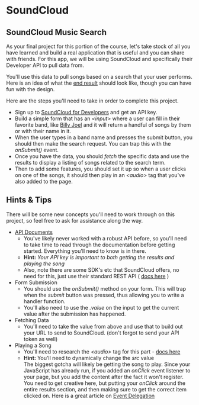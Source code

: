 # SoundCloud
## SoundCloud Music Search
As your final project for this portion of the course, let's take stock of all you have learned 
and build a real application that is useful and you can share with friends. For this app, we 
will be using SoundCloud and specifically their Developer API to pull data from.   

You'll use this data to pull songs based on a search that your user performs. Here is an idea of 
what the [end result](https://tiy-learn-content.s3.amazonaws.com/c888498b-musicapp.jpg) should 
look like, though you can have fun with the design.   

Here are the steps you'll need to take in order to complete this project.   
  * Sign up to [SoundCloud for Developers](https://developers.soundcloud.com/) and get an API key.
  * Build a simple form that has an _\<input\>_ where a user can fill in their favorite band, like 
[Billy Joel](https://soundcloud.com/billyjoel) and it will return a handful of songs by them or with
their name in it.
  * When the user types in a band name and presses the submit button, you should then make the search 
request. You can trap this with the _onSubmit()_ event.
  * Once you have the data, you should _fetch_ the specific data and use the results to display a listing
of songs related to the search term.
  * Then to add some features, you should set it up so when a user clicks on one of the songs, it should
then play in an _\<audio\>_ tag that you've also added to the page.

## Hints & Tips

There will be some new concepts you'll need to work through on this project, so feel free to ask 
for assistance along the way.

* [API Documents](https://developers.soundcloud.com/docs/api/reference)
  * You've likely never worked with a robust API before, so you'll need to take time to read through the
documentation before getting started. Everything you'll need to know is in there.
  * **Hint:** _Your API key is important to both getting the results and playing the song_
  * Also, note there are some SDK's etc that SoundCloud offers, no need for this, just use their standard 
REST API ( [docs here](https://developers.soundcloud.com/docs/api/reference) )
* Form Submission
  * You should use the _onSubmit()_ method on your form. This will trap when the _submit_ button was pressed, 
thus allowing you to write a handler function.
  * You'll also need to use the _.value_ on the input to get the current value after the submission has happened.
* Fetching Data
  * You'll need to take the value from above and use that to build out your URL to send to SoundCloud. 
(don't forgot to send your API token as well)
* Playing a Song
  * You'll need to research the _\<audio\>_ tag for this part - 
  [docs here](https://developer.mozilla.org/en-US/docs/Web/HTML/Element/audio)
  * **Hint:** You'll need to dynamically change the _src_ value   
The biggest gotcha will likely be getting the song to play. Since your JavaScript has already run, 
if you added an _onClick_ event listener to your page, but you add the content after the fact it won't 
register. You need to get creative here, but putting your _onClick_ around the entire results section, 
and then making sure to get the correct item clicked on. Here is a great article on 
[Event Delegation](https://davidwalsh.name/event-delegate)
